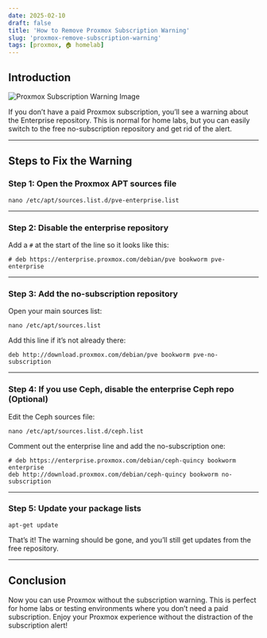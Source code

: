 ```yaml
---
date: 2025-02-10
draft: false
title: 'How to Remove Proxmox Subscription Warning'
slug: 'proxmox-remove-subscription-warning'
tags: [proxmox, 🏠 homelab]
---
```


## Introduction

![Proxmox Subscription Warning Image](/images/proxmox-ve-enterprise-subscription-alert-box-screenshot.jpeg)

If you don’t have a paid Proxmox subscription, you’ll see a warning about the Enterprise repository. This is normal for home labs, but you can easily switch to the free no-subscription repository and get rid of the alert.

---

## Steps to Fix the Warning

### Step 1: Open the Proxmox APT sources file

```
nano /etc/apt/sources.list.d/pve-enterprise.list
```

---

### Step 2: Disable the enterprise repository

Add a `#` at the start of the line so it looks like this:

```
# deb https://enterprise.proxmox.com/debian/pve bookworm pve-enterprise
```

---

### Step 3: Add the no-subscription repository

Open your main sources list:

```
nano /etc/apt/sources.list
```

Add this line if it’s not already there:

```
deb http://download.proxmox.com/debian/pve bookworm pve-no-subscription
```

---

### Step 4: If you use Ceph, disable the enterprise Ceph repo (Optional)

Edit the Ceph sources file:

```
nano /etc/apt/sources.list.d/ceph.list
```

Comment out the enterprise line and add the no-subscription one:

```
# deb https://enterprise.proxmox.com/debian/ceph-quincy bookworm enterprise
deb http://download.proxmox.com/debian/ceph-quincy bookworm no-subscription
```

---

### Step 5: Update your package lists

```
apt-get update
```

That’s it! The warning should be gone, and you’ll still get updates from the free repository.

---

## Conclusion

Now you can use Proxmox without the subscription warning. This is perfect for home labs or testing environments where you don’t need a paid subscription. Enjoy your Proxmox experience without the distraction of the subscription alert!
